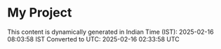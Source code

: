 # My Project

This content is dynamically generated in Indian Time (IST): 2025-02-16 08:03:58 IST
Converted to UTC: 2025-02-16 02:33:58 UTC
